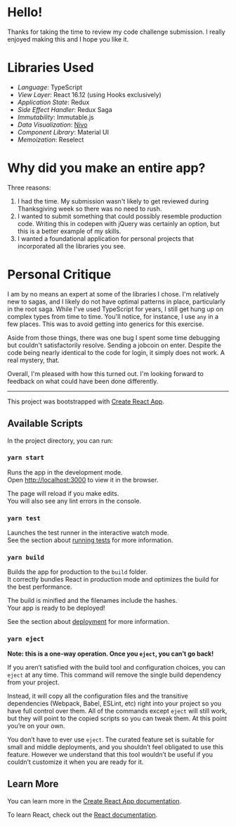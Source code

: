 # Hello!
 
Thanks for taking the time to review my code challenge submission. I really enjoyed making this and I hope you like it.
 
# Libraries Used
 
* *Language*: TypeScript
* *View Layer*: React 16.12 (using Hooks exclusively)
* *Application State*: Redux
* *Side Effect Handler*: Redux Saga
* *Immutability*: Immutable.js
* *Data Visualization*: [Nivo]('http://nivo.rocks')
* *Component Library*: Material UI
* *Memoization*: Reselect
 
# Why did you make an entire app?
 
Three reasons:
 
1. I had the time. My submission wasn't likely to get reviewed during Thanksgiving week so there was no need to rush.
2. I wanted to submit something that could possibly resemble production code. Writing this in codepen with jQuery was certainly an option, but this is a better example of my skills.
3. I wanted a foundational application for personal projects that incorporated all the libraries you see.
 
# Personal Critique
 
I am by no means an expert at some of the libraries I chose. I'm relatively new to sagas, and I likely do not have optimal patterns in place, particularly in the root saga. While I've used TypeScript for years, I still get hung up on complex types from time to time. You'll notice, for instance, I use `any` in a few places. This was to avoid getting into generics for this exercise.
 
Aside from those things, there was one bug I spent some time debugging but couldn't satisfactorily resolve. Sending a jobcoin on enter. Despite the code being nearly identical to the code for login, it simply does not work. A real mystery, that.
 
Overall, I'm pleased with how this turned out. I'm looking forward to feedback on what could have been done differently.
 
----
 
This project was bootstrapped with [Create React App](https://github.com/facebook/create-react-app).
 
## Available Scripts
 
In the project directory, you can run:
 
### `yarn start`
 
Runs the app in the development mode.<br />
Open [http://localhost:3000](http://localhost:3000) to view it in the browser.
 
The page will reload if you make edits.<br />
You will also see any lint errors in the console.
 
### `yarn test`
 
Launches the test runner in the interactive watch mode.<br />
See the section about [running tests](https://facebook.github.io/create-react-app/docs/running-tests) for more information.
 
### `yarn build`
 
Builds the app for production to the `build` folder.<br />
It correctly bundles React in production mode and optimizes the build for the best performance.
 
The build is minified and the filenames include the hashes.<br />
Your app is ready to be deployed!
 
See the section about [deployment](https://facebook.github.io/create-react-app/docs/deployment) for more information.
 
### `yarn eject`
 
**Note: this is a one-way operation. Once you `eject`, you can’t go back!**
 
If you aren’t satisfied with the build tool and configuration choices, you can `eject` at any time. This command will remove the single build dependency from your project.
 
Instead, it will copy all the configuration files and the transitive dependencies (Webpack, Babel, ESLint, etc) right into your project so you have full control over them. All of the commands except `eject` will still work, but they will point to the copied scripts so you can tweak them. At this point you’re on your own.
 
You don’t have to ever use `eject`. The curated feature set is suitable for small and middle deployments, and you shouldn’t feel obligated to use this feature. However we understand that this tool wouldn’t be useful if you couldn’t customize it when you are ready for it.
 
## Learn More
 
You can learn more in the [Create React App documentation](https://facebook.github.io/create-react-app/docs/getting-started).
 
To learn React, check out the [React documentation](https://reactjs.org/).